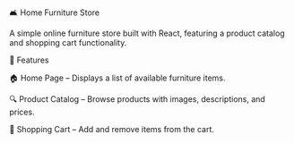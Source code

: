 🛋️ Home Furniture Store

A simple online furniture store built with React, featuring a product catalog and shopping cart functionality.

🚀 Features

🏠 Home Page – Displays a list of available furniture items.

🔍 Product Catalog – Browse products with images, descriptions, and prices.

🛒 Shopping Cart – Add and remove items from the cart.
